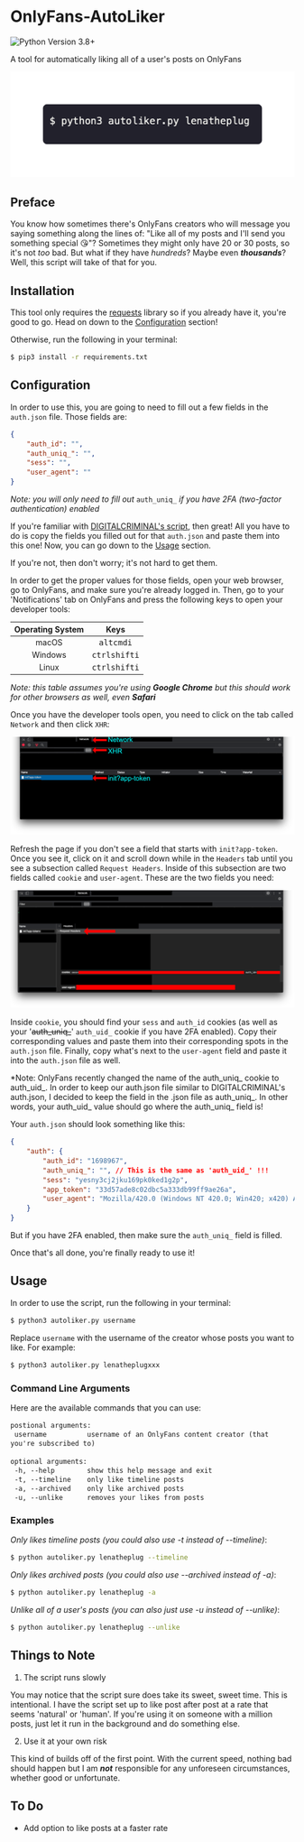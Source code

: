 # OnlyFans-AutoLiker
![Python Version 3.8+](https://img.shields.io/badge/python-3.8-%2338AFF0)

A tool for automatically liking all of a user's posts on OnlyFans

<img src="https://raw.githubusercontent.com/Amenly/OnlyFans-AutoLiker/main/images/autoliker.gif">

## Preface
You know how sometimes there's OnlyFans creators who will message you saying something along the lines of: "Like all of my posts and I'll send you something special 😘"? Sometimes they might only have 20 or 30 posts, so it's not *too* bad. But what if they have *hundreds*? Maybe even ***thousands***? Well, this script will take of that for you.
 
## Installation
This tool only requires the [requests](https://github.com/psf/requests) library so if you already have it, you're good to go. Head on down to the [Configuration](#configuration) section!
 
Otherwise, run the following in your terminal:
```sh
$ pip3 install -r requirements.txt
```
 
## Configuration
In order to use this, you are going to need to fill out a few fields in the `auth.json` file. Those fields are:

```json
{
    "auth_id": "",
    "auth_uniq_": "",
    "sess": "",
    "user_agent": ""
}
```
*Note: you will only need to fill out* `auth_uniq_` *if you have 2FA (two-factor authentication) enabled*

If you're familiar with [DIGITALCRIMINAL's script](https://github.com/DIGITALCRIMINAL/OnlyFans), then great! All you have to do is copy the fields you filled out for that `auth.json` and paste them into this one! Now, you can go down to the [Usage](#usage) section.

If you're not, then don't worry; it's not hard to get them.

In order to get the proper values for those fields, open your web browser, go to OnlyFans, and make sure you're already logged in. Then, go to your 'Notifications' tab on OnlyFans and press the following keys to open your developer tools:

| Operating System | Keys |
| :----------------: | :----: |
| macOS | <kbd>alt</kbd><kbd>cmd</kbd><kbd>i</kbd> |
| Windows | <kbd>ctrl</kbd><kbd>shift</kbd><kbd>i</kbd> |
| Linux | <kbd>ctrl</kbd><kbd>shift</kbd><kbd>i</kbd> |

*Note: this table assumes you're using **Google Chrome** but this should work for other browsers as well, even **Safari***

Once you have the developer tools open, you need to click on the tab called `Network` and then click `XHR`:

<img src="https://raw.githubusercontent.com/Amenly/OnlyFans-AutoLiker/main/images/network-xhr-init.png">

Refresh the page if you don't see a field that starts with `init?app-token`. Once you see it, click on it and scroll down while in the `Headers` tab until you see a subsection called `Request Headers`. Inside of this subsection are two fields called `cookie` and `user-agent`. These are the two fields you need:

<img src="https://raw.githubusercontent.com/Amenly/OnlyFans-AutoLiker/main/images/cookie-user_agent.png">

Inside `cookie`, you should find your `sess` and `auth_id` cookies (as well as your '~~auth_uniq_~~' `auth_uid_` cookie if you have 2FA enabled). Copy their corresponding values and paste them into their corresponding spots in the `auth.json` file. Finally, copy what's next to the `user-agent` field and paste it into the `auth.json` file as well.

*Note: OnlyFans recently changed the name of the auth_uniq_ cookie to auth_uid_. In order to keep our auth.json file similar to DIGITALCRIMINAL's auth.json, I decided to keep the field in the .json file as auth_uniq_. In other words, your auth_uid_ value should go where the auth_uniq_ field is!

Your `auth.json` should look something like this:

```json
{
    "auth": {
        "auth_id": "1698967",
        "auth_uniq_": "", // This is the same as 'auth_uid_' !!!
        "sess": "yesny3cj2jku169pk0ked1g2p",
        "app_token": "33d57ade8c02dbc5a333db99ff9ae26a",
        "user_agent": "Mozilla/420.0 (Windows NT 420.0; Win420; x420) AppleWebKit/420.420 (KHTML, like Gecko) Chrome/420.420.420.420 Safari/420.420"
    }
}
```

But if you have 2FA enabled, then make sure the `auth_uniq_` field is filled.

Once that's all done, you're finally ready to use it!

## Usage
In order to use the script, run the following in your terminal:

```sh
$ python3 autoliker.py username
```

Replace `username` with the username of the creator whose posts you want to like. For example:

```sh
$ python3 autoliker.py lenatheplugxxx
```

### Command Line Arguments

Here are the available commands that you can use:

```
postional arguments:
 username          username of an OnlyFans content creator (that you're subscribed to)
 
optional arguments:
 -h, --help        show this help message and exit
 -t, --timeline    only like timeline posts
 -a, --archived    only like archived posts
 -u, --unlike      removes your likes from posts
```

### Examples

*Only likes timeline posts (you could also use -t instead of --timeline)*:
```sh
$ python autoliker.py lenatheplug --timeline
```

*Only likes archived posts (you could also use --archived instead of -a)*:
```sh
$ python autoliker.py lenatheplug -a
```

*Unlike all of a user's posts (you can also just use -u instead of --unlike)*:
```sh
$ python autoliker.py lenatheplug --unlike
```

## Things to Note
1. The script runs slowly

You may notice that the script sure does take its sweet, sweet time. This is intentional. I have the script set up to like post after post at a rate that seems 'natural' or 'human'. If you're using it on someone with a million posts, just let it run in the background and do something else.

2. Use it at your own risk

This kind of builds off of the first point. With the current speed, nothing bad should happen but I am ***not*** responsible for any unforeseen circumstances, whether good or unfortunate.

## To Do

* Add option to like posts at a faster rate
